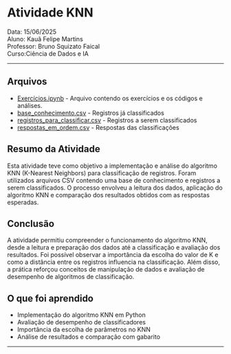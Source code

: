 # Atividade KNN

Data: 15/06/2025  
Aluno: Kauã Felipe Martins  
Professor: Bruno Squizato Faical  
Curso:Ciência de Dados e IA  

---

## Arquivos

- [Exercícios.ipynb](./Exercicios.ipynb) - Arquivo contendo os exercícios e os códigos e análises.
- [base_conhecimento.csv](./base_conhecimento.csv) - Registros já classificados
- [registros_para_classificar.csv](./registros_para_classificar.csv) - Registros a serem classificados
- [respostas_em_ordem.csv](./respostas_em_ordem.csv) - Respostas das classificações

## Resumo da Atividade

Esta atividade teve como objetivo a implementação e análise do algoritmo KNN (K-Nearest Neighbors) para classificação de registros. Foram utilizados arquivos CSV contendo uma base de conhecimento e registros a serem classificados. O processo envolveu a leitura dos dados, aplicação do algoritmo KNN e comparação dos resultados obtidos com as respostas esperadas.

## Conclusão

A atividade permitiu compreender o funcionamento do algoritmo KNN, desde a leitura e preparação dos dados até a classificação e avaliação dos resultados. Foi possível observar a importância da escolha do valor de K e como a distância entre os registros influencia na classificação. Além disso, a prática reforçou conceitos de manipulação de dados e avaliação de desempenho de algoritmos de classificação.

## O que foi aprendido

- Implementação do algoritmo KNN em Python
- Avaliação de desempenho de classificadores
- Importância da escolha de parâmetros no KNN
- Análise de resultados e comparação com gabarito

---

